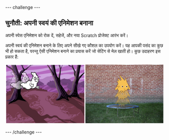 --- challenge ---
## चुनौती: अपनी स्वयं की एनिमेशन बनाना

अपनी स्पेस एनिमेशन को रोक दें, सहेजें, और नया Scratch प्रोजेक्ट आरंभ करें।

अपनी स्वयं की एनिमेशन बनाने के लिए अपने सीखे गए कौशल का उपयोग करें। यह आपकी पसंद का कुछ भी हो सकता है, परन्तु ऐसी एनिमेशन बनाने का प्रयास करें जो सेटिंग से मेल खाती हो। कुछ उदाहरण इस प्रकार हैं:

![screenshot](images/space-egs.png)

--- /challenge ---
